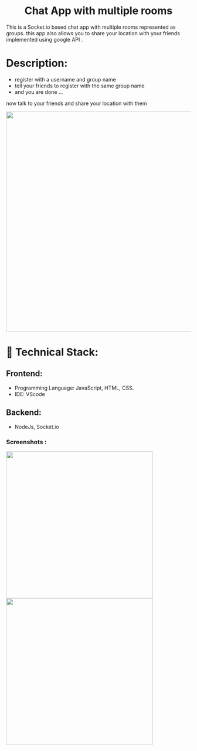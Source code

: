 <h1 align="center">
 Chat App with multiple rooms
</h1>

This is a Socket.io based chat app with multiple rooms represented as groups. this app also allows you to share your location with your friends implemented using google API .

# Description:

- register with a username and group name
- tell your friends to register with the same group name
- and you are done ...

now talk to your friends and share your location with them

<img src="https://user-images.githubusercontent.com/64123398/128587400-3e898980-23d9-4334-b6d9-27acb51dd2c6.png" width="600px">


# 🚀 Technical Stack:

## Frontend:

- Programming Language: JavaScript, HTML, CSS.
- IDE: VScode

## Backend:

- NodeJs, Socket.io

### Screenshots :

<img src="https://user-images.githubusercontent.com/64123398/128587533-3a87e6a1-7ad8-4f61-b771-3460d2cb3189.png" width="400px" align="left" > <img src="https://user-images.githubusercontent.com/64123398/128587572-05c0ad17-44da-4afe-9d32-d3d6c68258a4.png" width="400px">

